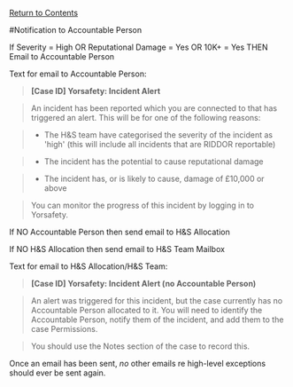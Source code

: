 [Return to Contents](https://github.com/infojam-james/test-cases/blob/master/Contents.md)

#Notification to Accountable Person

If Severity = High
OR
Reputational Damage = Yes
OR
10K+ = Yes
THEN
Email to Accountable Person

Text for email to Accountable Person:

>**[Case ID] Yorsafety: Incident Alert**

>An incident has been reported which you are connected to that has triggered an alert.  This will be for one of the following reasons:

>+ The H&S team have categorised the severity of the incident as 'high' (this will include all incidents that are RIDDOR reportable)

>+ The incident has the potential to cause reputational damage

>+ The incident has, or is likely to cause, damage of £10,000 or above

>You can monitor the progress of this incident by logging in to Yorsafety.

If NO Accountable Person then send email to H&S Allocation

If NO H&S Allocation then send email to H&S Team Mailbox

Text for email to H&S Allocation/H&S Team:

>**[Case ID] Yorsafety: Incident Alert (no Accountable Person)**

>An alert was triggered for this incident, but the case currently has no Accountable Person allocated to it.  You will need to identify the Accountable Person, notify them of the incident, and add them to the case Permissions.

>You should use the Notes section of the case to record this.

Once an email has been sent, *no* other emails re high-level exceptions should ever be sent again.
